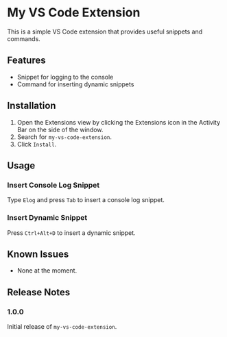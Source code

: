 
# My VS Code Extension

This is a simple VS Code extension that provides useful snippets and commands.

## Features

- Snippet for logging to the console
- Command for inserting dynamic snippets

## Installation

1. Open the Extensions view by clicking the Extensions icon in the Activity Bar on the side of the window.
2. Search for `my-vs-code-extension`.
3. Click `Install`.

## Usage

### Insert Console Log Snippet

Type `Elog` and press `Tab` to insert a console log snippet.

### Insert Dynamic Snippet

Press `Ctrl+Alt+D` to insert a dynamic snippet.

## Known Issues

- None at the moment.

## Release Notes

### 1.0.0

Initial release of `my-vs-code-extension`.
